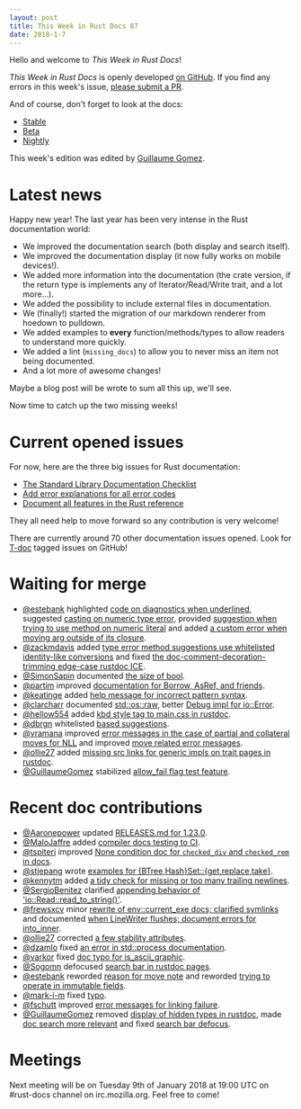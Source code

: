 ```yaml
---
layout: post
title: This Week in Rust Docs 87
date: 2018-1-7
---
```


Hello and welcome to *This Week in Rust Docs*!

*This Week in Rust Docs* is openly developed [on GitHub](https://github.com/GuillaumeGomez/this-week-in-rust-docs).
If you find any errors in this week's issue, [please submit a PR](https://github.com/GuillaumeGomez/this-week-in-rust-docs/pulls).

And of course, don't forget to look at the docs:

* [Stable](https://doc.rust-lang.org/)
* [Beta](https://doc.rust-lang.org/beta/)
* [Nightly](https://doc.rust-lang.org/nightly/)

This week's edition was edited by [Guillaume Gomez](https://github.com/GuillaumeGomez).

# Latest news

Happy new year! The last year has been very intense in the Rust documentation world:

 * We improved the documentation search (both display and search itself).
 * We improved the documentation display (it now fully works on mobile devices!).
 * We added more information into the documentation (the crate version, if the return type is implements any of Iterator/Read/Write trait, and a lot more...).
 * We added the possibility to include external files in documentation.
 * We (finally!) started the migration of our markdown renderer from hoedown to pulldown.
 * We added examples to **every** function/methods/types to allow readers to understand more quickly.
 * We added a lint (`missing_docs`) to allow you to never miss an item not being documented.
 * And a lot more of awesome changes!

Maybe a blog post will be wrote to sum all this up, we'll see.

Now time to catch up the two missing weeks!

# Current opened issues

For now, here are the three big issues for Rust documentation:

* [The Standard Library Documentation Checklist](https://github.com/rust-lang/rust/issues/29329)
* [Add error explanations for all error codes](https://github.com/rust-lang/rust/issues/32777)
* [Document all features in the Rust reference](https://github.com/rust-lang-nursery/reference/issues/9)

They all need help to move forward so any contribution is very welcome!

There are currently around 70 other documentation issues opened. Look for [T-doc](https://github.com/rust-lang/rust/labels/T-doc) tagged issues on GitHub!

# Waiting for merge

* [@estebank](https://github.com/estebank) highlighted [code on diagnostics when underlined](https://github.com/rust-lang/rust/pull/45752), suggested [casting on numeric type error](https://github.com/rust-lang/rust/pull/47247), provided [suggestion when trying to use method on numeric literal](https://github.com/rust-lang/rust/pull/47171) and added [a custom error when moving arg outside of its closure](https://github.com/rust-lang/rust/pull/47144).
* [@zackmdavis](https://github.com/zackmdavis) added [type error method suggestions use whitelisted identity-like conversions](https://github.com/rust-lang/rust/pull/46461) and fixed [the doc-comment-decoration-trimming edge-case rustdoc ICE](https://github.com/rust-lang/rust/pull/47210).
* [@SimonSapin](https://github.com/SimonSapin) documented [the size of bool](https://github.com/rust-lang/rust/pull/46156).
* [@partim](https://github.com/partim) improved [documentation for Borrow, AsRef, and friends](https://github.com/rust-lang/rust/pull/46518).
* [@keatinge](https://github.com/keatinge) added [help message for incorrect pattern syntax](https://github.com/rust-lang/rust/pull/47232).
* [@clarcharr](https://github.com/clarcharr) documented [std::os::raw](https://github.com/rust-lang/rust/pull/46962), better [Debug impl for io::Error](https://github.com/rust-lang/rust/pull/47120).
* [@hellow554](https://github.com/hellow554) added [kbd style tag to main.css in rustdoc](https://github.com/rust-lang/rust/pull/46938).
* [@dbrgn](https://github.com/dbrgn) whitelisted [based suggestions](https://github.com/rust-lang/rust/pull/46815).
* [@vramana](https://github.com/vramana) improved [error messages in the case of partial and collateral moves for NLL](https://github.com/rust-lang/rust/pull/47020) and improved [move related error messages](https://github.com/rust-lang/rust/pull/47093).
* [@ollie27](https://github.com/ollie27) added [missing src links for generic impls on trait pages in rustdoc](https://github.com/rust-lang/rust/pull/47039).
* [@GuillaumeGomez](https://github.com/GuillaumeGomez) stabilized [allow_fail flag test feature](https://github.com/rust-lang/rust/pull/46501).

# Recent doc contributions

* [@Aaronepower](https://github.com/Aaronepower) updated [RELEASES.md for 1.23.0](https://github.com/rust-lang/rust/pull/46327).
* [@MaloJaffre](https://github.com/MaloJaffre) added [compiler docs testing to CI](https://github.com/rust-lang/rust/pull/46278).
* [@tspiteri](https://github.com/tspiteri) improved [None condition doc for `checked_div` and `checked_rem` in docs](https://github.com/rust-lang/rust/pull/46947).
* [@stjepang](https://github.com/stjepang) wrote [examples for {BTree,Hash}Set::{get,replace,take}](https://github.com/rust-lang/rust/pull/47217).
* [@kennytm](https://github.com/kennytm) added [a tidy check for missing or too many trailing newlines](https://github.com/rust-lang/rust/pull/47064).
* [@SergioBenitez](https://github.com/SergioBenitez) clarified [appending behavior of 'io::Read::read_to_string()'](https://github.com/rust-lang/rust/pull/47216).
* [@frewsxcv](https://github.com/frewsxcv) minor [rewrite of env::current_exe docs; clarified symlinks](https://github.com/rust-lang/rust/pull/46987) and documented [when LineWriter flushes; document errors for into_inner](https://github.com/rust-lang/rust/pull/47145).
* [@ollie27](https://github.com/ollie27) corrected [a few stability attributes](https://github.com/rust-lang/rust/pull/47030).
* [@dzamlo](https://github.com/dzamlo) fixed [an error in std::process documentation](https://github.com/rust-lang/rust/pull/47198).
* [@varkor](https://github.com/varkor) fixed [doc typo for is_ascii_graphic](https://github.com/rust-lang/rust/pull/47079).
* [@Sogomn](https://github.com/Sogomn) defocused [search bar in rustdoc pages](https://github.com/rust-lang/rust/pull/47134).
* [@estebank](https://github.com/estebank) reworded [reason for move note](https://github.com/rust-lang/rust/pull/47124) and reworded [trying to operate in immutable fields](https://github.com/rust-lang/rust/pull/47098).
* [@mark-i-m](https://github.com/mark-i-m) fixed [typo](https://github.com/rust-lang/rust/pull/47107).
* [@fschutt](https://github.com/fschutt) improved [error messages for linking failure](https://github.com/rust-lang/rust/pull/47052).
* [@GuillaumeGomez](https://github.com/GuillaumeGomez) removed [display of hidden types in rustdoc](https://github.com/rust-lang/rust/pull/46359), made [doc search more relevant](https://github.com/rust-lang/rust/pull/46700) and fixed [search bar defocus](https://github.com/rust-lang/rust/pull/47202).

# Meetings

Next meeting will be on Tuesday 9th of January 2018 at 19:00 UTC on #rust-docs channel on irc.mozilla.org. Feel free to come!
